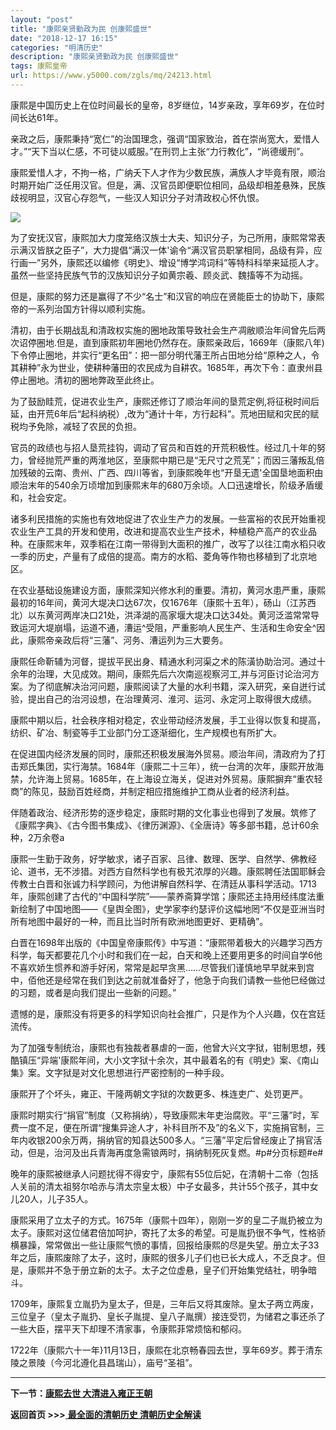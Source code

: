 ```yaml
---
layout: "post"
title: "康熙亲贤勤政为民 创康熙盛世"
date: "2018-12-17 16:15"
categories: "明清历史"
description: "康熙亲贤勤政为民 创康熙盛世"
tags: 康熙皇帝
url: https://www.y5000.com/zgls/mq/24213.html
---
```






康熙是中国历史上在位时间最长的皇帝，8岁继位，14岁亲政，享年69岁，在位时间长达61年。

亲政之后，康熙秉持“宽仁”的治国理念，强调“国家致治，首在崇尚宽大，爱惜人才。”“天下当以仁感，不可徒以威服。”在刑罚上主张“力行教化”，“尚德缓刑”。

康熙爱惜人才，不拘一格，广纳夭下人才作为少数民族，满族人才毕竟有限，顺治时期开始广泛任用汉官。但是，满、汉官员即便职位相同，品级却相差悬殊，民族歧视明显，汉官心存怨气，一些汉人知识分子对清政权心怀仇恨。

![](https://img.y5000.com/uploads/allimg/170721/8-1FH11A133414.jpg)

为了安抚汉官，康熙加大力度笼络汉族士大夫、知识分子，为己所用，康熙常常表示满汉皆朕之臣子”，大力提倡“满汉一体'谕令“满汉官员职掌相同，品级有异，应行画一”另外，康熙还以编修《明史》、增设“博学鸿词科”等特科科举来延揽人才。虽然一些坚持民族气节的汉族知识分子如黄宗羲、顾炎武、魏搐等不为动摇。

但是，康熙的努力还是赢得了不少“名士”和汉官的响应在贤能臣士的协助下，康熙帝的一系列治国方针得以顺利实施。

清初，由于长期战乱和清政权实施的圈地政策导致社会生产凋敝顺治年间曾先后两次诏停圈地.但是，直到康熙初年圈地仍然存在。康熙亲政后，1669年（康熙八年)下令停止圈地，并实行“更名田”：把一部分明代藩王所占田地分给“原种之人，令其耕种”永为世业，使耕种藩田的农民成为自耕农。1685年，再次下令：直隶州县停止圈地。清初的圈地弊政至此终止。

为了鼓励眭荒，促进农业生产，康熙还修订了顺治年间的垦荒定例,将征税时间后延，由开荒6年后“起科纳税）,改为“通计十年，方行起科”。荒地田赋和灾民的赋税均予免除，减轻了农民的负担。

官员的政绩也与招人垦荒挂钩，调动了官员和百姓的开荒积极性。经过几十年的努力，曾经抛荒严重的两淮地区，至康熙中期已是“无尺寸之荒芜”；而因三藩叛乱倍加残破的云南、贵州、广西、四川等省，到康熙晚年也“开垦无遗'全国垦地面积由顺治末年的540余万顷增加到康熙末年的680万余顷。人口迅速增长，阶级矛盾缓和，社会安定。

诸多利民措施的实施也有效地促进了农业生产力的发展。一些富裕的农民开始重视农业生产工具的开发和使用，改进和提高农业生产技术，种植稳产高产的农业品种。在康熙末年，双季稻在江南一带得到大面积的推广，改写了以往江南水稻只收一季的历史，产量有了成倍的提高。南方的水稻、菱角等作物也移植到了北京地区。

在农业基础设施建设方面，康熙深知兴修水利的重要。清初，黄河水患严重，康熙最初的16年间，黄河大堤决口达67次，仅1676年（康熙十五年），砀山（江苏西北）以东黄河两岸决口21处，洪泽湖的高家堰大堤决口达34处。黄河泛滥常常导致运河大堤崩塌，运道不通，漕运^受阻，严重影响人民生产、生活和生命安全^因此，康熙帝亲政后将“三藩”、河务、漕运列为三大要务。

康熙任命靳辅为河督，提拔平民出身、精通水利河渠之术的陈潢协助治河。通过十余年的治理，大见成效。期间，康熙先后六次南巡视察河工,并与河臣讨论治河方案。为了彻底解决治河问题，康熙阅读了大量的水利书籍，深入研究，亲自迸行试验，提出自己的治河设想，在治理黄河、淮河、运河、永定河上取得很大成绩。

康熙中期以后，社会秩序相对稳定，农业带动经济发展，手工业得以恢复和提高，纺织、矿冶、制瓷等手工业部门分工逐渐细化，生产规模也有所扩大。

在促进国内经济发展的同时，康熙还积极发展海外贸易。顺治年间，清政府为了打击郑氏集团，实行海禁。1684年（康熙二十三年），统一台湾的次年，康熙开放海禁，允许海上贸易。1685年，在上海设立海关，促进对外贸易。康熙摒弃“重农轻商”的陈见，鼓励百姓经商，并制定相应措施维护工商从业者的经济利益。

伴随着政治、经济形势的逐步稳定，康熙时期的文化事业也得到了发展。筑修了《康熙字典》、《古今图书集成》、《律历渊源》、《全唐诗》等多部书籍，总计60余种，2万余卷a

康熙一生勤于政务，好学敏求，诸子百家、吕律、数理、医学、自然学、佛教经论、道书，无不涉猎。对西方自然科学也有极艽浓厚的兴趣。康熙聘任法国耶稣会传教士白晋和张诚力科学顾问，为他讲解自然科学、在清廷从事科学活动。1713年，康熙创建了古代的“中国科学院”——蒙养斋算学馆；康熙还主持用经纬度法重新绘制了中国地图——《皇舆全图》，史学家李约瑟评价这幅地罔“不仅是亚洲当时所有地图中最好的一种，而且比当时所有欧洲地图更好、更精确”。

白晋在1698年出版的《中国皇帝康熙传》中写道：“康熙带着极大的兴趣学习西方科学，每天都要花几个小时和我们在一起，白天和晚上还要用更多的时间自学6他不喜欢娇生惯养和游手好闲，常常是起早贪黑……尽管我们谨慎地早早就来到宫中，佰他还是经常在我们到达之前就准备好了，他急于向我们请教一些他巳经做过的习题，或者是向我们提出一些新的问题。”

遗憾的是，康熙没有将更多的科学知识向社会推广，只是作为个人兴趣，仅在宫廷流传。

为了加强专制统治，康熙也有独裁者暴虐的一面，他曾大兴文字狱，钳制思想，残酷镇压“异端'康熙年间，大小文字狱十余次，其中最着名的有《明史》案、《南山集》案。文字狱是对文化思想进行严密控制的一种手段。

康熙开了个坏头，雍正、干隆两朝文字狱的次数更多、株连吏广、处罚更严。

康熙时期实行“捐官”制度（又称捐纳），导致康熙末年吏治腐败。平“三藩”时，军费一度不足，便在所谓“搜集异途人才，补科目所不及”的名义下，实施捐官制，三年内收银200余万两，捐纳官的知县达500多人。“三藩”平定后曾经废止了捐官活动，但是，治河及出兵青海再度急需锒两时，捐纳制死灰复燃。#p#分页标题#e#

晚年的康熙被继承人问题扰得不得安宁，康熙有55位后妃，在清朝十二帝（包括人关前的清太祖努尔哈赤与清太宗皇太极）中子女最多，共计55个孩子，其中女儿20人，儿子35人。

康熙采用了立太子的方式。1675年（康熙十四年），刚刚一岁的皇二子胤扔被立为太子。康熙对这位储君倍加呵护，寄托了太多的希望。可是胤扔很不争气，性格骄横暴躁，常常做出一些让康熙气愤的事情，回报给康熙的尽是失望。册立太子33年之后，康熙废除了太子，这时，康熙的很多儿子们也已长大成人，不乏良才。但是，康熙并不急于册立新的太子。太子之位虚悬，皇子们开始集党结社，明争暗斗。

1709年，康熙复立胤扔为皇太子，但是，三年后又将其废除。皇太子两立两废，三位皇子（皇太子胤扔、皇长子胤提、皇八子胤撰）接连受罚，为储君之事还杀了一些大臣，摆平天下却理不清家事，令康熙菲常烦恼和郁闷。

1722年（康熙六十一年}11月13日，康熙在北京畅春园去世，享年69岁。葬于清东陵之景陵（今河北遵化县昌瑞山），庙号“圣祖”。

* * *

**下一节：[康熙去世 大清进入雍正王朝](https://www.y5000.com/zgls/mq/24221.html)**

**返回首页 >>>**[ **最全面的清朝历史 清朝历史全解读**](https://www.y5000.com/zgls/mq/24329.html)
